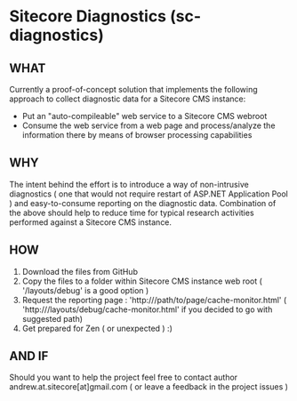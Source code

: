  Sitecore Diagnostics (sc-diagnostics)
=====================================

WHAT
----

Currently a proof-of-concept solution that implements the following approach to 
collect diagnostic data for a Sitecore CMS instance:
 * Put an "auto-compileable" web service to a Sitecore CMS webroot
 * Consume the web service from a web page and process/analyze the information there by means of browser processing capabilities

WHY
---

The intent behind the effort is to introduce a way of non-intrusive diagnostics ( one that would not require restart of 
ASP.NET Application Pool ) and easy-to-consume reporting on the diagnostic data. Combination of the above should help
to reduce time for typical research activities performed against a Sitecore CMS instance.

HOW
---

1. Download the files from GitHub
2. Copy the files to a folder within Sitecore CMS instance web root ( '<webroot>/layouts/debug' is a good option )
3. Request the reporting page : 'http://<sitename>/path/to/page/cache-monitor.html' ( 'http://<sitename>/layouts/debug/cache-monitor.html' if you decided to go with suggested path)
4. Get prepared for Zen ( or unexpected )       :)

AND IF
------

Should you want to help the project feel free to contact author andrew.at.sitecore[at]gmail.com ( or leave a feedback in the project issues )